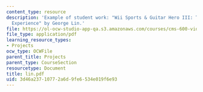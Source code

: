 ```yaml
---
content_type: resource
description: 'Example of student work: "Wii Sports & Guitar Hero III: The Social Gaming
  Experience" by George Lin.'
file: https://ol-ocw-studio-app-qa.s3.amazonaws.com/courses/cms-600-videogame-theory-and-analysis-fall-2007/3d46a23710772a6d9fe6534e019f6e93_lin.pdf
file_type: application/pdf
learning_resource_types:
- Projects
ocw_type: OCWFile
parent_title: Projects
parent_type: CourseSection
resourcetype: Document
title: lin.pdf
uid: 3d46a237-1077-2a6d-9fe6-534e019f6e93
---
```


